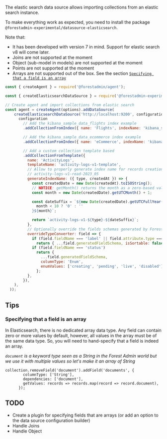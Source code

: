 The elastic search data source allows importing collections from an elastic search instance.

To make everything work as expected, you need to install the package `@forestadmin-experimental/datasource-elasticsearch`.

Note that:

- It has been developed with version 7 in mind. Support for elastic search v8 will come later.
- Joins are not supported at the moment
- Object (sub-model in models) are not supported at the moment
- Points are not supported at the moment
- Arrays are not supported out of the box. See the section [`Specifying that a field is an array`](#Tips)


```javascript
const { createAgent } = require('@forestadmin/agent');

const { createElasticsearchDataSource } = require('@forestadmin-experimental/datasource-elasticsearch');

// Create agent and import collections from elastic search
const agent = createAgent(options).addDataSource(
    createElasticsearchDataSource('http://localhost:9200', configuration =>
      configuration
        // Add the kibana_sample_data_flights index example
        .addCollectionFromIndex({ name: 'Flights', indexName: 'kibana_sample_data_flights' })

        // Add the kibana_sample_data_ecommerce index example
        .addCollectionFromIndex({ name: 'eCommerce', indexName: 'kibana_sample_data_ecommerce' })

        // Add a custom collection template based
        .addCollectionFromTemplate({
          name: 'ActivityLogs',
          templateName: 'activity-logs-v1-template',
          // Allow to properly generate index name for records creation based on custom logic
          // activity-logs-v1-read-2023_05
          generateIndexName: ({ type, createdAt }) => {
            const createdDate = new Date(createdAt).toISOString();
            // NOTICE: getMonth() returns the month as a zero-based value
            const month = new Date(createdDate).getUTCMonth() + 1;

            const dateSuffix = `${new Date(createdDate).getUTCFullYear()}_${
              month < 10 ? '0' : ''
            }${month}`;

            return `activity-logs-v1-${type}-${dateSuffix}`;
          },
          // Optionally override the fields schemas generated by Forest
          overrideTypeConverter: field => {
            if (field.fieldName === 'label' || field.attribute.type === 'text')
              return { ...field.generatedFieldSchema, isSortable: false };
            if (field.fieldName === 'status')
              return {
                ...field.generatedFieldSchema,
                columnType: 'Enum',
                enumValues: ['creating', 'pending', 'live', 'disabled'],
              };
          },
        }),
    ),
  ));
```

## Tips

### Specifying that a field is an array

In Elasticsearch, there is no dedicated array data type. Any field can contain zero or more values by default, however, all values in the array must be of the same data type.
So, you will need to hand-specify that a field is indeed an array.

_`document` is a keyword type seen as a String in the Forest Admin world but we use it with multiple values so let's make it an array of String_

```
collection.removeField('document').addField('documents', {
        columnType: ['String'],
        dependencies: ['document'],
        getValues: records => records.map(record => record.document),
      });
```

## TODO

- Create a plugin for specifying fields that are arrays (or add an option to the data source configuration builder)
- Handle Joins
- Handle Object
